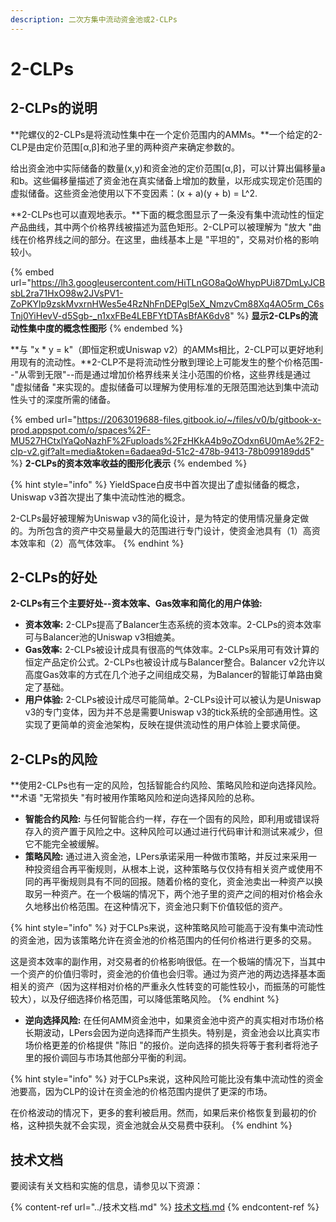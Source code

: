 ```yaml
---
description: 二次方集中流动资金池或2-CLPs
---
```


# 2-CLPs

## 2-CLPs的说明

**陀螺仪的2-CLPs是将流动性集中在一个定价范围内的AMMs。**一个给定的2-CLP是由定价范围\[α,β]和池子里的两种资产来确定参数的。

给出资金池中实际储备的数量(x,y)和资金池的定价范围\[α,β]，可以计算出偏移量a和b。这些偏移量描述了资金池在真实储备上增加的数量，以形成实现定价范围的虚拟储备。这些资金池使用以下不变因素：(x + a)(y + b) = L^2.

**2-CLPs也可以直观地表示。**下面的概念图显示了一条没有集中流动性的恒定产品曲线，其中两个价格界线被描述为蓝色矩形。2-CLP可以被理解为 "放大 "曲线在价格界线之间的部分。在这里，曲线基本上是 "平坦的"，交易对价格的影响较小。

{% embed url="https://lh3.googleusercontent.com/HiTLnGO8aQoWhypPUi87DmLyJCBsbL2ra71HxO98w2JVsPV1-ZoPKYlp9zskMvxrnHWes5e4RzNhFnDEPgl5eX_NmzvCm88Xq4AO5rm_C6sTnj0YiHevV-d5Sgb-_n1xxFBe4LEBFYtDTAsBfAK6dv8" %}
**显示2-CLPs的流动性集中度的概念性图形**
{% endembed %}

**与 "x \* y = k"（即恒定积或Uniswap v2）的AMMs相比，2-CLP可以更好地利用现有的流动性。**2-CLP不是将流动性分散到理论上可能发生的整个价格范围--"从零到无限"--而是通过增加价格界线来关注小范围的价格，这些界线是通过 "虚拟储备 "来实现的。虚拟储备可以理解为使用标准的无限范围池达到集中流动性头寸的深度所需的储备。

{% embed url="https://2063019688-files.gitbook.io/~/files/v0/b/gitbook-x-prod.appspot.com/o/spaces%2F-MU527HCtxlYaQoNazhF%2Fuploads%2FzHKkA4b9oZOdxn6U0mAe%2F2-clp-v2.gif?alt=media&token=6adaea9d-51c2-478b-9413-78b099189dd5" %}
**2-CLPs的资本效率收益的图形化表示**
{% endembed %}

{% hint style="info" %}
YieldSpace白皮书中首次提出了虚拟储备的概念，Uniswap v3首次提出了集中流动性池的概念。

2-CLPs最好被理解为Uniswap v3的简化设计，是为特定的使用情况量身定做的。为所包含的资产中交易量最大的范围进行专门设计，使资金池具有（1）高资本效率和（2）高气体效率。
{% endhint %}

## 2-CLPs的好处

**2-CLPs有三个主要好处--资本效率、Gas效率和简化的用户体验:**

* **资本效率:** 2-CLPs提高了Balancer生态系统的资本效率。2-CLPs的资本效率可与Balancer池的Uniswap v3相媲美。
* **Gas效率:** 2-CLPs被设计成具有很高的气体效率。2-CLPs采用可有效计算的恒定产品定价公式。2-CLPs也被设计成与Balancer整合。Balancer v2允许以高度Gas效率的方式在几个池子之间组成交易，为Balancer的智能订单路由奠定了基础。
* **用户体验:** 2-CLPs被设计成尽可能简单。2-CLPs设计可以被认为是Uniswap v3的专门变体，因为并不总是需要Uniswap v3的tick系统的全部通用性。这实现了更简单的资金池架构，反映在提供流动性的用户体验上要求简便。

## 2-CLPs的风险

**使用2-CLPs也有一定的风险，包括智能合约风险、策略风险和逆向选择风险。**术语 "无常损失 "有时被用作策略风险和逆向选择风险的总称。

* **智能合约风险:** 与任何智能合约一样，存在一个固有的风险，即利用或错误将存入的资产置于风险之中。这种风险可以通过进行代码审计和测试来减少，但它不能完全被缓解。
* **策略风险:** 通过进入资金池，LPers承诺采用一种做市策略，并反过来采用一种投资组合再平衡规则，从根本上说，这种策略与仅仅持有相关资产或使用不同的再平衡规则具有不同的回报。随着价格的变化，资金池卖出一种资产以换取另一种资产。在一个极端的情况下，两个池子里的资产之间的相对价格会永久地移出价格范围。在这种情况下，资金池只剩下价值较低的资产。

{% hint style="info" %}
对于CLPs来说，这种策略风险可能高于没有集中流动性的资金池，因为该策略允许在资金池的价格范围内的任何价格进行更多的交易。

这是资本效率的副作用，对交易者的价格影响很低。在一个极端的情况下，当其中一个资产的价值归零时，资金池的价值也会归零。通过为资产池的两边选择基本面相关的资产（因为这样相对价格的严重永久性转变的可能性较小，而振荡的可能性较大），以及仔细选择价格范围，可以降低策略风险。
{% endhint %}

* **逆向选择风险:** 在任何AMM资金池中，如果资金池中资产的真实相对市场价格长期波动，LPers会因为逆向选择而产生损失。特别是，资金池会以比真实市场价格更差的价格提供 "陈旧 "的报价。逆向选择的损失将等于套利者将池子里的报价调回与市场其他部分平衡的利润。

{% hint style="info" %}
对于CLPs来说，这种风险可能比没有集中流动性的资金池要高，因为CLP的设计在资金池的价格范围内提供了更深的市场。&#x20;

在价格波动的情况下，更多的套利被启用。然而，如果后来价格恢复到最初的价格，这种损失就不会实现，资金池就会从交易费中获利。
{% endhint %}

## 技术文档

要阅读有关文档和实施的信息，请参见以下资源：

{% content-ref url="../技术文档.md" %}
[技术文档.md](../技术文档.md)
{% endcontent-ref %}

